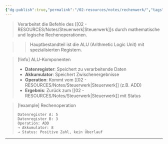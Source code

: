 ```yaml
---
{"dg-publish":true,"permalink":"/02-resources/notes/rechenwerk/","tags":["hardware/cpu","informatik/architektur"],"noteIcon":"","updated":"2025-09-16T23:41:26.000+02:00"}
---
```



> Verarbeitet die Befehle des [[02 - RESOURCES/Notes/Steuerwerk\|Steuerwerk]]s durch mathematische und logische Rechenoperationen.

>> Hauptbestandteil ist die ALU (Arithmetic Logic Unit) mit spezialisierten Registern.

>[!info] ALU-Komponenten
>- **Datenregister**: Speichert zu verarbeitende Daten
>- **Akkumulator**: Speichert Zwischenergebnisse
>- **Operation**: Kommt vom [[02 - RESOURCES/Notes/Steuerwerk\|Steuerwerk]] (z.B. ADD)
>- **Ergebnis**: Zurück zum [[02 - RESOURCES/Notes/Steuerwerk\|Steuerwerk]] mit Status

>[!example] Rechenoperation
>```
>Datenregister A: 5
>Datenregister B: 3
>Operation: ADD
>→ Akkumulator: 8
>→ Status: Positive Zahl, kein Überlauf
>```

---